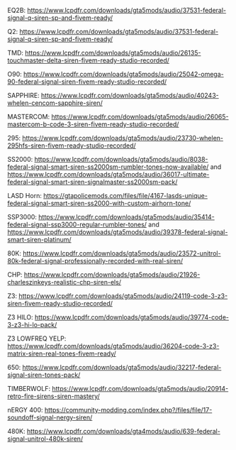 EQ2B: https://www.lcpdfr.com/downloads/gta5mods/audio/37531-federal-signal-q-siren-sp-and-fivem-ready/

Q2: https://www.lcpdfr.com/downloads/gta5mods/audio/37531-federal-signal-q-siren-sp-and-fivem-ready/

TMD: https://www.lcpdfr.com/downloads/gta5mods/audio/26135-touchmaster-delta-siren-fivem-ready-studio-recorded/

O90: https://www.lcpdfr.com/downloads/gta5mods/audio/25042-omega-90-federal-signal-siren-fivem-ready-studio-recorded/

SAPPHIRE: https://www.lcpdfr.com/downloads/gta5mods/audio/40243-whelen-cencom-sapphire-siren/

MASTERCOM: https://www.lcpdfr.com/downloads/gta5mods/audio/26065-mastercom-b-code-3-siren-fivem-ready-studio-recorded/

295: https://www.lcpdfr.com/downloads/gta5mods/audio/23730-whelen-295hfs-siren-fivem-ready-studio-recorded/

SS2000: https://www.lcpdfr.com/downloads/gta5mods/audio/8038-federal-signal-smart-siren-ss2000sm-rumbler-tones-now-available/ and https://www.lcpdfr.com/downloads/gta5mods/audio/36017-ultimate-federal-signal-smart-siren-signalmaster-ss2000sm-pack/

LASD Horn: https://gtapolicemods.com/files/file/4167-lasds-unique-federal-signal-smart-siren-ss2000-with-custom-airhorn-tone/

SSP3000: https://www.lcpdfr.com/downloads/gta5mods/audio/35414-federal-signal-ssp3000-regular-rumbler-tones/ and https://www.lcpdfr.com/downloads/gta5mods/audio/39378-federal-signal-smart-siren-platinum/

80K: https://www.lcpdfr.com/downloads/gta5mods/audio/23572-unitrol-80k-federal-signal-professionally-recorded-with-real-siren/

CHP: https://www.lcpdfr.com/downloads/gta5mods/audio/21926-charleszinkeys-realistic-chp-siren-els/

Z3: https://www.lcpdfr.com/downloads/gta5mods/audio/24119-code-3-z3-siren-fivem-ready-studio-recorded/

Z3 HILO: https://www.lcpdfr.com/downloads/gta5mods/audio/39774-code-3-z3-hi-lo-pack/

Z3 LOWFREQ YELP: https://www.lcpdfr.com/downloads/gta5mods/audio/36204-code-3-z3-matrix-siren-real-tones-fivem-ready/

650: https://www.lcpdfr.com/downloads/gta5mods/audio/32217-federal-signal-siren-tones-pack/

TIMBERWOLF: https://www.lcpdfr.com/downloads/gta5mods/audio/20914-retro-fire-sirens-siren-mastery/

nERGY 400: https://community-modding.com/index.php?/files/file/17-soundoff-signal-nergy-siren/

480K: https://www.lcpdfr.com/downloads/gta4mods/audio/639-federal-signal-unitrol-480k-siren/